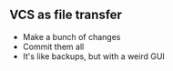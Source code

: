 VCS as file transfer
--------------------

  * Make a bunch of changes
  * Commit them all
  * It's like backups, but with a weird GUI

